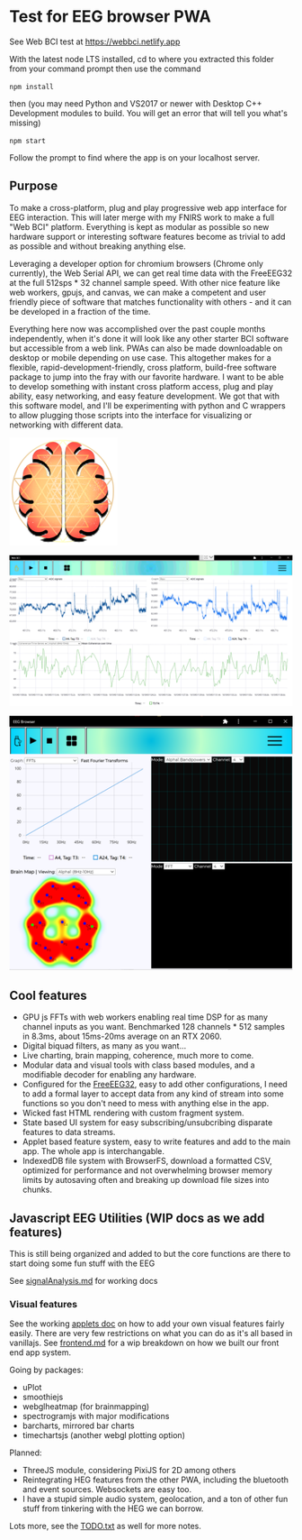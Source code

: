 # Test for EEG browser PWA

See Web BCI test at https://webbci.netlify.app

With the latest node LTS installed, cd to where you extracted this folder from your command prompt then use the command

`npm install`

then (you may need Python and VS2017 or newer with Desktop C++ Development modules to build. You will get an error that will tell you what's missing)

`npm start`

Follow the prompt to find where the app is on your localhost server. 

## Purpose

To make a cross-platform, plug and play progressive web app interface for EEG interaction. This will later merge with my FNIRS work to make a full "Web BCI" platform. Everything is kept as modular as possible so new hardware support or interesting software features become as trivial to add as possible and without breaking anything else. 

Leveraging a developer option for chromium browsers (Chrome only currently), the Web Serial API, we can get real time data with the FreeEEG32 at the full 512sps * 32 channel sample speed. With other nice feature like web workers, gpujs, and canvas, we can make a competent and user friendly piece of software that matches functionality with others - and it can be developed in a fraction of the time.

Everything here now was accomplished over the past couple months independently, when it's done it will look like any other starter BCI software but accessible from a web link. PWAs can also be made downloadable on desktop or mobile depending on use case. This altogether makes for a flexible, rapid-development-friendly, cross platform, build-free software package to jump into the fray with our favorite hardware. I want to be able to develop something with instant cross platform access, plug and play ability, easy networking, and easy feature development. We got that with this software model, and I'll be experimenting with python and C wrappers to allow plugging those scripts into the interface for visualizing or networking with different data.

![brainmap](screenshots/brainmap.PNG)

![stream](screenshots/Coherence.PNG)

![stream](screenshots/stream.png)


## Cool features

* GPU js FFTs with web workers enabling real time DSP for as many channel inputs as you want. Benchmarked 128 channels * 512 samples in 8.3ms, about 15ms-20ms average on an RTX 2060.
* Digital biquad filters, as many as you want...
* Live charting, brain mapping, coherence, much more to come.
* Modular data and visual tools with class based modules, and a modifiable decoder for enabling any hardware.
* Configured for the [FreeEEG32](https://github.com/neuroidss/freeeeg32_beta), easy to add other configurations, I need to add a formal layer to accept data from any kind of stream into some functions so you don't need to mess with anything else in the app.
* Wicked fast HTML rendering with custom fragment system.
* State based UI system for easy subscribing/unsubcribing disparate features to data streams. 
* Applet based feature system, easy to write features and add to the main app. The whole app is interchangable.
* IndexedDB file system with BrowserFS, download a formatted CSV, optimized for performance and not overwhelming browser memory limits by autosaving often and breaking up download file sizes into chunks.

## Javascript EEG Utilities (WIP docs as we add features)

This is still being organized and added to but the core functions are there to start doing some fun stuff with the EEG

See [signalAnalysis.md](/docs/signalAnalysis.md) for working docs


### Visual features

See the working [applets doc](/docs/applets.md) on how to add your own visual features fairly easily. There are very few restrictions on what you can do as it's all based in vanillajs. See [frontend.md](/docs/frontend.md) for a wip breakdown on how we built our front end app system. 
 
Going by packages:
* uPlot
* smoothiejs
* webglheatmap (for brainmapping)
* spectrogramjs with major modifications
* barcharts, mirrored bar charts
* timechartsjs (another webgl plotting option)

Planned:
* ThreeJS module, considering PixiJS for 2D among others
* Reintegrating HEG features from the other PWA, including the bluetooth and event sources. Websockets are easy too.
* I have a stupid simple audio system, geolocation, and a ton of other fun stuff from tinkering with the HEG we can borrow. 

Lots more, see the [TODO.txt](/TODO.txt) as well for more notes.
